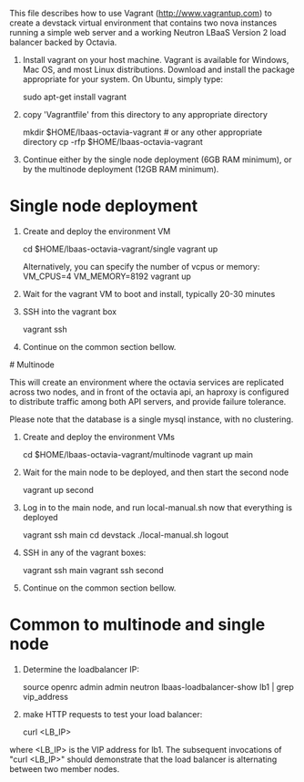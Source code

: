 This file describes how to use Vagrant (http://www.vagrantup.com) to
create a devstack virtual environment that contains two nova instances
running a simple web server and a working Neutron LBaaS Version 2 load
balancer backed by Octavia.

1. Install vagrant on your host machine.  Vagrant is available for
Windows, Mac OS, and most Linux distributions.  Download and install
the package appropriate for your system.  On Ubuntu, simply type:

    sudo apt-get install vagrant

2. copy 'Vagrantfile' from this directory to any appropriate directory

    mkdir $HOME/lbaas-octavia-vagrant            # or any other appropriate directory
    cp -rfp $HOME/lbaas-octavia-vagrant

3. Continue either by the single node deployment (6GB RAM minimum), or by the
multinode deployment (12GB RAM minimum).

# Single node deployment

1. Create and deploy the environment VM

    cd $HOME/lbaas-octavia-vagrant/single
    vagrant up

    Alternatively, you can specify the number of vcpus or memory:
    VM_CPUS=4 VM_MEMORY=8192 vagrant up

2. Wait for the vagrant VM to boot and install, typically 20-30 minutes

3. SSH into the vagrant box

    vagrant ssh

4. Continue on the common section bellow.


# Multinode

This will create an environment where the octavia services are replicated
across two nodes, and in front of the octavia api, an haproxy is configured
to distribute traffic among both API servers, and provide failure tolerance.

Please note that the database is a single mysql instance, with no clustering. 

1. Create and deploy the environment VMs

    cd $HOME/lbaas-octavia-vagrant/multinode
    vagrant up main

2. Wait for the main node to be deployed, and then start the second node

    vagrant up second

3. Log in to the main node, and run local-manual.sh now that everything is
   deployed

    vagrant ssh main
    cd devstack
    ./local-manual.sh
    logout

4. SSH in any of the vagrant boxes:

    vagrant ssh main
    vagrant ssh second

5. Continue on the common section bellow.

# Common to multinode and single node

1. Determine the loadbalancer IP:

    source openrc admin admin
    neutron lbaas-loadbalancer-show lb1 | grep vip_address

2. make HTTP requests to test your load balancer:

    curl <LB_IP>

where <LB_IP> is the VIP address for lb1.  The subsequent invocations of
"curl <LB_IP>" should demonstrate that the load balancer is alternating
between two member nodes.
